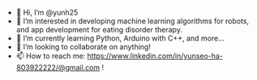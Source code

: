 - 👋 Hi, I’m @yunh25
- 👀 I’m interested in developing machine learning algorithms for robots, and app development for eating disorder therapy.
- 🌱 I’m currently learning Python, Arduino with C++, and more...
- 💞️ I’m looking to collaborate on anything! 
- 📫 How to reach me: https://www.linkedin.com/in/yunseo-ha-803922222/@gmail.com !
